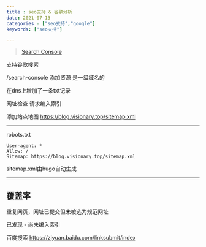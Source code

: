 ```yaml
---
title : seo支持 & 谷歌分析
date: 2021-07-13
categories : ["seo支持","google"]
keywords: ["seo支持"]

---
```

> [Search Console](https://search.google.com/search-console?resource_id=sc-domain:visionary.top)

支持谷歌搜索
<!--more-->
/search-console
添加资源
是一级域名的

在dns上增加了一条txt记录

网址检查 请求编入索引

添加站点地图
https://blog.visionary.top/sitemap.xml

____
robots.txt
```text
User-agent: *
Allow: /
Sitemap: https://blog.visionary.top/sitemap.xml
```
sitemap.xml由hugo自动生成

---

## 覆盖率

重复网页，网址已提交但未被选为规范网址

已发现 - 尚未编入索引

百度搜索
https://ziyuan.baidu.com/linksubmit/index